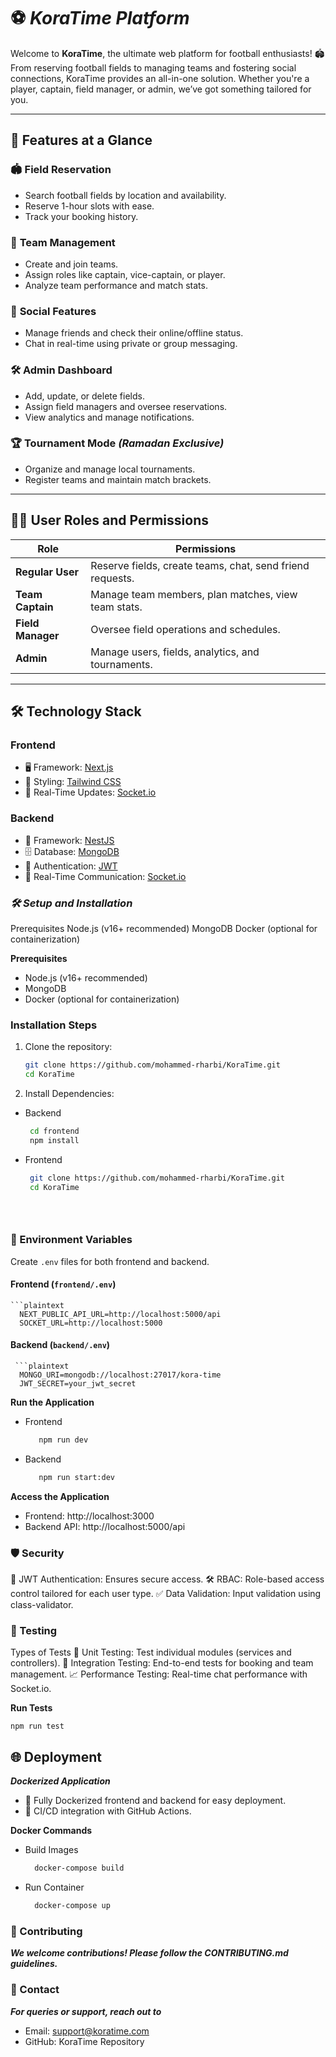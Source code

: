 # ⚽️ *KoraTime Platform*

Welcome to **KoraTime**, the ultimate web platform for football enthusiasts! 🏟️ From reserving football fields to managing teams and fostering social connections, KoraTime provides an all-in-one solution. Whether you're a player, captain, field manager, or admin, we’ve got something tailored for you.  

---

## 🚀 **Features at a Glance**

### 🏟️ **Field Reservation**  
- Search football fields by location and availability.  
- Reserve 1-hour slots with ease.  
- Track your booking history.  

### 👥 **Team Management**  
- Create and join teams.  
- Assign roles like captain, vice-captain, or player.  
- Analyze team performance and match stats.  

### 💬 **Social Features**  
- Manage friends and check their online/offline status.  
- Chat in real-time using private or group messaging.  

### 🛠️ **Admin Dashboard**  
- Add, update, or delete fields.  
- Assign field managers and oversee reservations.  
- View analytics and manage notifications.  

### 🏆 **Tournament Mode** *(Ramadan Exclusive)*  
- Organize and manage local tournaments.  
- Register teams and maintain match brackets.  

---

## 🧑‍💻 **User Roles and Permissions**

| **Role**           | **Permissions**                                                                 |
|---------------------|---------------------------------------------------------------------------------|
| **Regular User**    | Reserve fields, create teams, chat, send friend requests.                      |
| **Team Captain**    | Manage team members, plan matches, view team stats.                           |
| **Field Manager**   | Oversee field operations and schedules.                                       |
| **Admin**           | Manage users, fields, analytics, and tournaments.                             |

---

## 🛠️ **Technology Stack**

### **Frontend**  
- 🖥️ Framework: [Next.js](https://nextjs.org/)  
- 🎨 Styling: [Tailwind CSS](https://tailwindcss.com/)  
- 🔄 Real-Time Updates: [Socket.io](https://socket.io/)  

### **Backend**  
- 🚀 Framework: [NestJS](https://nestjs.com/)  
- 🗄️ Database: [MongoDB](https://www.mongodb.com/)  
- 🔐 Authentication: [JWT](https://jwt.io/)  
- 🔄 Real-Time Communication: [Socket.io](https://socket.io/)



### ***🛠️ Setup and Installation***

Prerequisites
Node.js (v16+ recommended)
MongoDB
Docker (optional for containerization)

**Prerequisites**

- Node.js (v16+ recommended)  
- MongoDB
- Docker (optional for containerization)


### Installation Steps
1. Clone the repository:
   
   ```bash
   git clone https://github.com/mohammed-rharbi/KoraTime.git
   cd KoraTime

3. Install Dependencies:
 - Backend
   
   ```bash
    cd frontend
    npm install
   
 - Frontend
   
   ```bash
    git clone https://github.com/mohammed-rharbi/KoraTime.git
    cd KoraTime


 
### **🔐 Environment Variables**  
Create `.env` files for both frontend and backend.  

 #### **Frontend (`frontend/.env`)**
    ```plaintext
      NEXT_PUBLIC_API_URL=http://localhost:5000/api
      SOCKET_URL=http://localhost:5000

 #### **Backend (`backend/.env`)**  
     ```plaintext
      MONGO_URI=mongodb://localhost:27017/kora-time
      JWT_SECRET=your_jwt_secret

 **Run the Application**
- Frontend
  
  ```bash
     npm run dev
  
- Backend
  
  ```bash
     npm run start:dev


 **Access the Application**
 
   - Frontend: http://localhost:3000
   - Backend API: http://localhost:5000/api


### **🛡️ Security** 
🔐 JWT Authentication: Ensures secure access.
🛠️ RBAC: Role-based access control tailored for each user type.
✅ Data Validation: Input validation using class-validator.


### **🧪 Testing**
Types of Tests
🧩 Unit Testing: Test individual modules (services and controllers).
🔗 Integration Testing: End-to-end tests for booking and team management.
📈 Performance Testing: Real-time chat performance with Socket.io.

**Run Tests**

    npm run test

## **🌐 Deployment**
***Dockerized Application***
- 🐳 Fully Dockerized frontend and backend for easy deployment.
- 🚀 CI/CD integration with GitHub Actions.
  
**Docker Commands**
- Build Images
  
   ```bash
     docker-compose build
   
- Run Container
  
   ```bash
     docker-compose up


### **🤝 Contributing**
***We welcome contributions! Please follow the CONTRIBUTING.md guidelines.***

### **📧 Contact**
***For queries or support, reach out to***

- Email: support@koratime.com
- GitHub: KoraTime Repository







